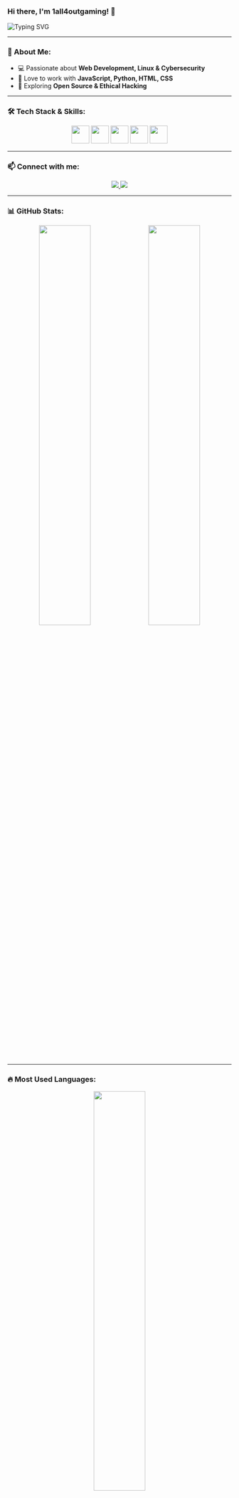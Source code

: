 ### Hi there, I'm 1all4outgaming! 👋

<!-- Typing animation -->
![Typing SVG](https://readme-typing-svg.herokuapp.com?font=Fira+Code&color=%23F7D91B&size=22&center=true&vCenter=true&width=500&height=45&lines=Full-Stack+Developer;Linux+Enthusiast;Cybersecurity+Learner;Open-Source+Contributor)

---

### 🚀 About Me:
- 💻 Passionate about **Web Development, Linux & Cybersecurity**
- 🔧 Love to work with **JavaScript, Python, HTML, CSS**
- 🎯 Exploring **Open Source & Ethical Hacking**

---

### 🛠️ Tech Stack & Skills:
<p align="center">
  <img src="https://cdn.jsdelivr.net/gh/devicons/devicon/icons/javascript/javascript-original.svg" height="40" width="40" />
  <img src="https://cdn.jsdelivr.net/gh/devicons/devicon/icons/python/python-original.svg" height="40" width="40" />
  <img src="https://cdn.jsdelivr.net/gh/devicons/devicon/icons/html5/html5-original.svg" height="40" width="40" />
  <img src="https://cdn.jsdelivr.net/gh/devicons/devicon/icons/css3/css3-original.svg" height="40" width="40" />
  <img src="https://cdn.jsdelivr.net/gh/devicons/devicon/icons/linux/linux-original.svg" height="40" width="40" />
</p>

---

### 📫 Connect with me:
<p align="center">
  <a href="https://www.instagram.com/all4outgaming" target="_blank">
    <img src="https://img.shields.io/badge/Instagram-%23E4405F.svg?&style=for-the-badge&logo=instagram&logoColor=white" />
  </a>
  <a href="https://t.me/all4outgaming1" target="_blank">
    <img src="https://img.shields.io/badge/Telegram-%232CA5E0.svg?&style=for-the-badge&logo=telegram&logoColor=white" />
  </a>
</p>

---

### 📊 GitHub Stats:
<p align="center">
  <img src="https://github-readme-stats.vercel.app/api?username=1all4outgaming&show_icons=true&theme=radical" width="48%" />
  <img src="https://github-readme-streak-stats.herokuapp.com/?user=1all4outgaming&theme=radical" width="48%" />
</p>

---

### 🔥 Most Used Languages:
<p align="center">
  <img src="https://github-readme-stats.vercel.app/api/top-langs/?username=1all4outgaming&layout=compact&theme=radical" width="48%" />
</p>
